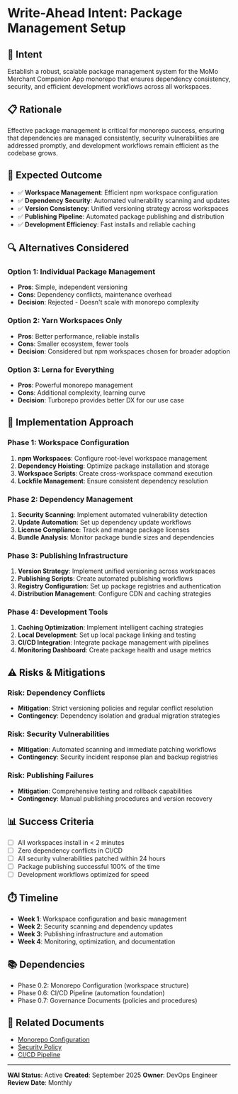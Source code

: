 # Write-Ahead Intent: Package Management Setup

## 🎯 Intent
Establish a robust, scalable package management system for the MoMo Merchant Companion App monorepo that ensures dependency consistency, security, and efficient development workflows across all workspaces.

## 📋 Rationale
Effective package management is critical for monorepo success, ensuring that dependencies are managed consistently, security vulnerabilities are addressed promptly, and development workflows remain efficient as the codebase grows.

## 🎯 Expected Outcome
- ✅ **Workspace Management**: Efficient npm workspace configuration
- ✅ **Dependency Security**: Automated vulnerability scanning and updates
- ✅ **Version Consistency**: Unified versioning strategy across workspaces
- ✅ **Publishing Pipeline**: Automated package publishing and distribution
- ✅ **Development Efficiency**: Fast installs and reliable caching

## 🔍 Alternatives Considered

### Option 1: Individual Package Management
- **Pros**: Simple, independent versioning
- **Cons**: Dependency conflicts, maintenance overhead
- **Decision**: Rejected - Doesn't scale with monorepo complexity

### Option 2: Yarn Workspaces Only
- **Pros**: Better performance, reliable installs
- **Cons**: Smaller ecosystem, fewer tools
- **Decision**: Considered but npm workspaces chosen for broader adoption

### Option 3: Lerna for Everything
- **Pros**: Powerful monorepo management
- **Cons**: Additional complexity, learning curve
- **Decision**: Turborepo provides better DX for our use case

## 📝 Implementation Approach

### Phase 1: Workspace Configuration
1. **npm Workspaces**: Configure root-level workspace management
2. **Dependency Hoisting**: Optimize package installation and storage
3. **Workspace Scripts**: Create cross-workspace command execution
4. **Lockfile Management**: Ensure consistent dependency resolution

### Phase 2: Dependency Management
1. **Security Scanning**: Implement automated vulnerability detection
2. **Update Automation**: Set up dependency update workflows
3. **License Compliance**: Track and manage package licenses
4. **Bundle Analysis**: Monitor package bundle sizes and dependencies

### Phase 3: Publishing Infrastructure
1. **Version Strategy**: Implement unified versioning across workspaces
2. **Publishing Scripts**: Create automated publishing workflows
3. **Registry Configuration**: Set up package registries and authentication
4. **Distribution Management**: Configure CDN and caching strategies

### Phase 4: Development Tools
1. **Caching Optimization**: Implement intelligent caching strategies
2. **Local Development**: Set up local package linking and testing
3. **CI/CD Integration**: Integrate package management with pipelines
4. **Monitoring Dashboard**: Create package health and usage metrics

## ⚠️ Risks & Mitigations

### Risk: Dependency Conflicts
- **Mitigation**: Strict versioning policies and regular conflict resolution
- **Contingency**: Dependency isolation and gradual migration strategies

### Risk: Security Vulnerabilities
- **Mitigation**: Automated scanning and immediate patching workflows
- **Contingency**: Security incident response plan and backup registries

### Risk: Publishing Failures
- **Mitigation**: Comprehensive testing and rollback capabilities
- **Contingency**: Manual publishing procedures and version recovery

## 📊 Success Criteria
- [ ] All workspaces install in < 2 minutes
- [ ] Zero dependency conflicts in CI/CD
- [ ] All security vulnerabilities patched within 24 hours
- [ ] Package publishing successful 100% of the time
- [ ] Development workflows optimized for speed

## ⏱️ Timeline
- **Week 1**: Workspace configuration and basic management
- **Week 2**: Security scanning and dependency updates
- **Week 3**: Publishing infrastructure and automation
- **Week 4**: Monitoring, optimization, and documentation

## 📚 Dependencies
- Phase 0.2: Monorepo Configuration (workspace structure)
- Phase 0.6: CI/CD Pipeline (automation foundation)
- Phase 0.7: Governance Documents (policies and procedures)

## 🔗 Related Documents
- [Monorepo Configuration](../Areas/A-Monorepo-Management.md)
- [Security Policy](../Areas/A-Security-Policy.md)
- [CI/CD Pipeline](../Areas/A-CI-CD-Pipeline.md)

---

**WAI Status**: Active
**Created**: September 2025
**Owner**: DevOps Engineer
**Review Date**: Monthly